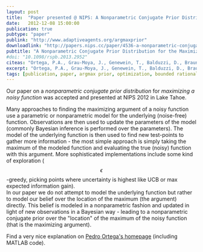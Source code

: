 ```yaml
---
layout: post
title:  "Paper presented @ NIPS: A Nonparametric Conjugate Prior Distribution for the Maximizing Argument of a Noisy Function"
date:   2012-12-08 15:00:00
publication: true
pubtype: "paper"
publink: "http://www.adaptiveagents.org/argmaxprior"
downloadlink: "http://papers.nips.cc/paper/4536-a-nonparametric-conjugate-prior-distribution-for-the-maximizing-argument-of-a-noisy-function.pdf"
pubtitle: "A Nonparametric Conjugate Prior Distribution for the Maximizing Argument of a Noisy Function"
#doi: "10.1098/rspb.2013.2952"
citeas: "Ortega, P.A., Grau-Moya, J., Genewein, T., Balduzzi, D., Braun, D.A. (2012) A Nonparametric Conjugate Prior Distribution for the Maximizing Argument of a Noisy Function. Neural Information Processing Systems (NIPS) 2012"
excerpt: "Ortega, P.A., Grau-Moya, J., Genewein, T., Balduzzi, D., Braun, D.A. (2012) A Nonparametric Conjugate Prior Distribution for the Maximizing Argument of a Noisy Function."
tags: [publication, paper, argmax prior, optimization, bounded rationality]
---
```

Our paper on a *nonparametric conjugate prior distribution* for *maximizing a noisy function* was accepted and presented at NIPS 2012 in Lake Tahoe.

Many approaches to finding the maximizing argument of a noisy function use a parametric or nonparametric model for the underlying (noise-free) function. Observations are then used to update the parameters of the model (commonly Bayesian inference is performed over the parameters). The model of the underlying function is then used to find new test-points to gather more information - the most simple approach is simply taking the maximum of the modeled function and evaluating the true (noisy) function with this argument. More sophisticated implementations include some kind of exploration ($$\epsilon$$-greedy, picking points where uncertainty is highest like UCB or max expected information gain).  
In our paper we do not attempt to model the underlying function but rather to model our belief over the location of the maximum (the argument) directly. This belief is modeled in a nonparametric fashion and updated in light of new observations in a Bayesian way - leading to a nonparametric conjugate prior over the "location" of the maximum of the noisy function (that is the maximizing argument).

Find a very nice explanation on [Pedro Ortega's homepage](http://www.adaptiveagents.org/argmaxprior) (including MATLAB code).
